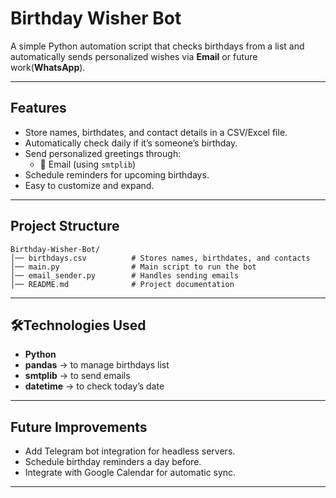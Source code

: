 #  Birthday Wisher Bot

A simple Python automation script that checks birthdays from a list and automatically sends personalized wishes via **Email** or future work(**WhatsApp**).

---

##  Features
- Store names, birthdates, and contact details in a CSV/Excel file.
- Automatically check daily if it’s someone’s birthday.
- Send personalized greetings through:
  - 📧 Email (using `smtplib`)
- Schedule reminders for upcoming birthdays.
- Easy to customize and expand.

---

##  Project Structure

```
Birthday-Wisher-Bot/
│── birthdays.csv          # Stores names, birthdates, and contacts
│── main.py                # Main script to run the bot
│── email_sender.py        # Handles sending emails
│── README.md              # Project documentation
```

---

## 🛠️Technologies Used
- **Python**
- **pandas** → to manage birthdays list
- **smtplib** → to send emails
- **datetime** → to check today’s date

---

##  Future Improvements
- Add Telegram bot integration for headless servers.
- Schedule birthday reminders a day before.
- Integrate with Google Calendar for automatic sync.

---
